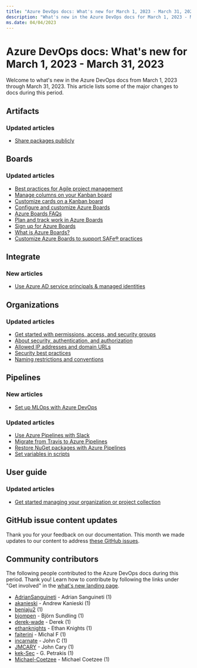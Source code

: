 ```yaml
---
title: "Azure DevOps docs: What's new for March 1, 2023 - March 31, 2023"
description: "What's new in the Azure DevOps docs for March 1, 2023 - March 31, 2023."
ms.date: 04/04/2023
---
```


# Azure DevOps docs: What's new for March 1, 2023 - March 31, 2023

Welcome to what's new in the Azure DevOps docs from March 1, 2023 through March 31, 2023. This article lists some of the major changes to docs during this period.

## Artifacts

### Updated articles

- [Share packages publicly](/azure/devops/artifacts/tutorials/share-packages-publicly)

## Boards

### Updated articles

- [Best practices for Agile project management](/azure/devops/boards/best-practices-agile-project-management)
- [Manage columns on your Kanban board](/azure/devops/boards/boards/add-columns)
- [Customize cards on a Kanban board](/azure/devops/boards/boards/customize-cards)
- [Configure and customize Azure Boards](/azure/devops/boards/configure-customize)
- [Azure Boards FAQs](/azure/devops/boards/faqs)
- [Plan and track work in Azure Boards](/azure/devops/boards/get-started/plan-track-work)
- [Sign up for Azure Boards](/azure/devops/boards/get-started/sign-up-invite-teammates)
- [What is Azure Boards?](/azure/devops/boards/get-started/what-is-azure-boards)
- [Customize Azure Boards to support SAFe&reg; practices](/azure/devops/boards/plans/safe-customize)

## Integrate

### New articles

- [Use Azure AD service principals & managed identities](/azure/devops/integrate/get-started/authentication/service-principal-managed-identity)

## Organizations

### Updated articles

- [Get started with permissions, access, and security groups](/azure/devops/organizations/security/about-permissions)
- [About security, authentication, and authorization](/azure/devops/organizations/security/about-security-identity)
- [Allowed IP addresses and domain URLs](/azure/devops/organizations/security/allow-list-ip-url)
- [Security best practices](/azure/devops/organizations/security/security-best-practices)
- [Naming restrictions and conventions](/azure/devops/organizations/settings/naming-restrictions)

## Pipelines

### New articles

- [Set up MLOps with Azure DevOps](/azure/machine-learning/how-to-setup-mlops-azureml)

### Updated articles

- [Use Azure Pipelines with Slack](/azure/devops/pipelines/integrations/slack)
- [Migrate from Travis to Azure Pipelines](/azure/devops/pipelines/migrate/from-travis)
- [Restore NuGet packages with Azure Pipelines](/azure/devops/pipelines/packages/nuget-restore)
- [Set variables in scripts](/azure/devops/pipelines/process/set-variables-scripts)


## User guide

### Updated articles

- [Get started managing your organization or project collection](/azure/devops/user-guide/manage-organization-collection)

## GitHub issue content updates

Thank you for your feedback on our documentation. This month we made updates to our content to address [these GitHub issues](https://github.com/MicrosoftDocs/azure-devops-docs/issues?q=linked%3Apr+is%3Aissue+is%3Aclosed+closed%3A2023-03-01..2023-03-31).

## Community contributors

The following people contributed to the Azure DevOps docs during this period. Thank you! Learn how to contribute by following the links under "Get involved" in the [what's new landing page](index.yml).

- [AdrianSanguineti](https://github.com/AdrianSanguineti) - Adrian Sanguineti (1)
- [akanieski](https://github.com/akanieski) - Andrew Kanieski (1)
- [beniaju2](https://github.com/beniaju2) (1)
- [bjompen](https://github.com/bjompen) - Björn Sundling (1)
- [derek-wade](https://github.com/derek-wade) - Derek (1)
- [ethanknights](https://github.com/ethanknights) - Ethan Knights (1)
- [fajterini](https://github.com/fajterini) - Michal F (1)
- [incarnate](https://github.com/incarnate) - John C (1)
- [JMCARY](https://github.com/JMCARY) - John Cary (1)
- [kek-Sec](https://github.com/kek-Sec) - G. Petrakis (1)
- [Michael-Coetzee](https://github.com/Michael-Coetzee) - Michael Coetzee (1)
